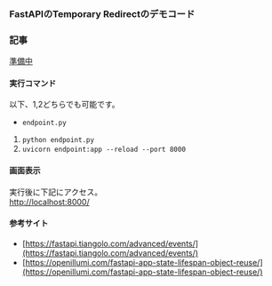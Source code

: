 ### FastAPIのTemporary Redirectのデモコード  

### 記事
[準備中](https://fallpoke-tech.hatenadiary.jp/)

#### 実行コマンド
以下、1,2どちらでも可能です。 

- `endpoint.py` 
1. ```python endpoint.py```
2. ```uvicorn endpoint:app --reload --port 8000```  

#### 画面表示  
実行後に下記にアクセス。  
[http://localhost:8000/](http://localhost:8000/)  

#### 参考サイト  
- [https://fastapi.tiangolo.com/advanced/events/](https://fastapi.tiangolo.com/advanced/events/)
- [https://openillumi.com/fastapi-app-state-lifespan-object-reuse/](https://openillumi.com/fastapi-app-state-lifespan-object-reuse/)